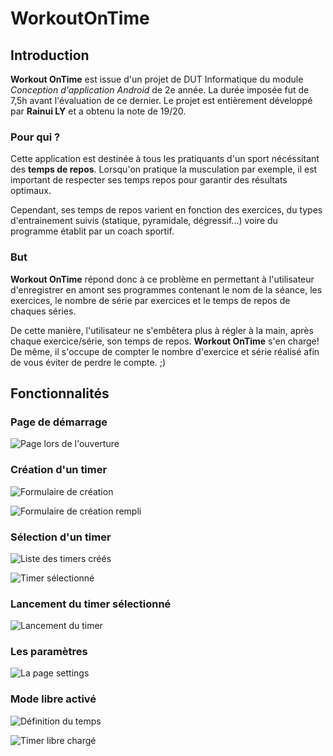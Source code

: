 # WorkoutOnTime

## Introduction

**Workout OnTime** est issue d'un projet de DUT Informatique du module *Conception d'application Android* de 2e année. La durée imposée fut de 7,5h avant l'évaluation de ce dernier. Le projet est entièrement développé par __Rainui LY__ et a obtenu la note de 19/20.

### Pour qui ?

Cette application est destinée à tous les pratiquants d'un sport nécéssitant des **temps de repos**. Lorsqu'on pratique la musculation par exemple, il est important de respecter ses temps repos pour garantir des résultats optimaux. 

Cependant, ses temps de repos varient en fonction des exercices, du types d'entrainement suivis (statique, pyramidale, dégressif...) voire du programme établit par un coach sportif.

### But

**Workout OnTime** répond donc à ce problème en permettant à l'utilisateur d'enregistrer en amont ses programmes contenant le nom de la séance, les exercices, le nombre de série par exercices et le temps de repos de chaques séries.

De cette manière, l'utilisateur ne s'embêtera plus à régler à la main, après chaque exercice/série, son temps de repos. **Workout OnTime** s'en charge! De même, il s'occupe de compter le nombre d'exercice et série réalisé afin de vous éviter de perdre le compte. ;)

## Fonctionnalités

### Page de démarrage

![Page lors de l'ouverture](screenshots/page-accueil.jpg)

### Création d'un timer

![Formulaire de création](screenshots/create-timer.jpg)

![Formulaire de création rempli](screenshots/chargement-timer-filled.jpg)

### Sélection d'un timer

![Liste des timers créés](screenshots/chargement-timers.jpg)

![Timer sélectionné](screenshots/bras-charge.jpg)

### Lancement du timer sélectionné

![Lancement du timer](screenshots/start-bras-timer.jpg)

### Les paramètres

![La page settings](screenshots/page-settings.jpg)

### Mode libre activé

![Définition du temps](screenshots/timer-libre.jpg)

![Timer libre chargé](screenshots/timer-libre-charge.jpg)


